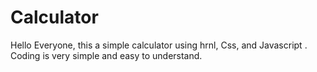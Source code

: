 # Calculator
Hello Everyone, this a simple calculator using hrnl, Css, and Javascript . Coding is very simple and easy to understand.
